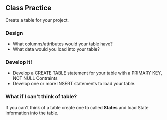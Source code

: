## Class Practice
Create a table for your project.  
### Design  
   - What columns/attributes would your table have?
   - What data would you load into your table?
 
### Develop it!
  - Develop a CREATE TABLE statement for your table with a PRIMARY KEY, NOT 
  NULL Contraints
  - Develop one or more INSERT statements to load your table.


### What if I can't think of table?
If you can't think of a table create one to called <b>States</b> and load State information into the table.

